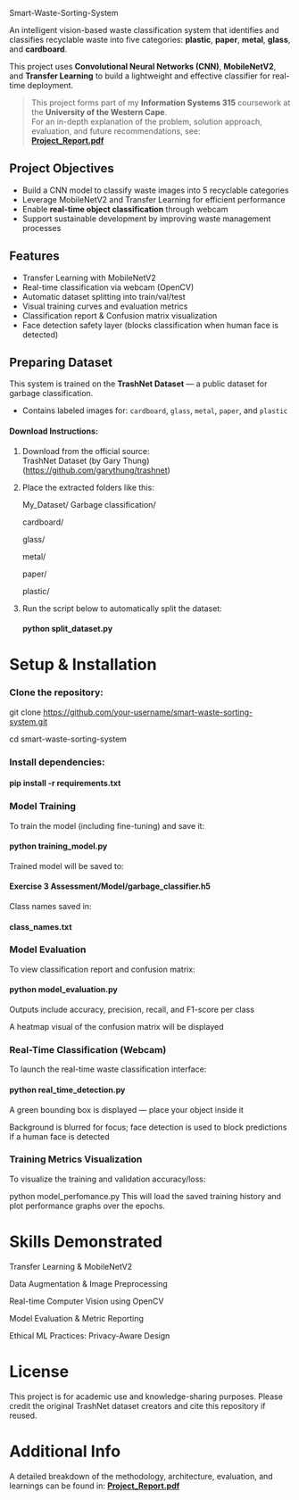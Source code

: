 Smart-Waste-Sorting-System

An intelligent vision-based waste classification system that identifies and classifies recyclable waste into five categories: **plastic**, **paper**, **metal**, **glass**, and **cardboard**.  

This project uses **Convolutional Neural Networks (CNN)**, **MobileNetV2**, and **Transfer Learning** to build a lightweight and effective classifier for real-time deployment.

> This project forms part of my **Information Systems 315** coursework at the **University of the Western Cape**.  
> For an in-depth explanation of the problem, solution approach, evaluation, and future recommendations, see:  
 **[Project_Report.pdf](./Project_Report.pdf)**


##  Project Objectives

- Build a CNN model to classify waste images into 5 recyclable categories
- Leverage MobileNetV2 and Transfer Learning for efficient performance
- Enable **real-time object classification** through webcam
- Support sustainable development by improving waste management processes


##  Features

-  Transfer Learning with MobileNetV2
-  Real-time classification via webcam (OpenCV)
-  Automatic dataset splitting into train/val/test
-  Visual training curves and evaluation metrics
-  Classification report & Confusion matrix visualization
-  Face detection safety layer (blocks classification when human face is detected)



## Preparing Dataset

This system is trained on the **TrashNet Dataset** — a public dataset for garbage classification.

-  Contains labeled images for: `cardboard`, `glass`, `metal`, `paper`, and `plastic`

#### Download Instructions:

1. Download from the official source:  
   TrashNet Dataset (by Gary Thung) (https://github.com/garythung/trashnet)

2. Place the extracted folders like this:

   My_Dataset/
   Garbage classification/
   
   cardboard/
   
   glass/
   
   metal/
   
   paper/
   
   plastic/


3. Run the script below to automatically split the dataset:

   #### python split_dataset.py

# Setup & Installation

### Clone the repository:

git clone https://github.com/your-username/smart-waste-sorting-system.git

cd smart-waste-sorting-system

### Install dependencies:

#### pip install -r requirements.txt

### Model Training
To train the model (including fine-tuning) and save it:

#### python training_model.py

Trained model will be saved to:
#### Exercise 3 Assessment/Model/garbage_classifier.h5

Class names saved in:
#### class_names.txt

### Model Evaluation
To view classification report and confusion matrix:

#### python model_evaluation.py

Outputs include accuracy, precision, recall, and F1-score per class

A heatmap visual of the confusion matrix will be displayed

### Real-Time Classification (Webcam)
To launch the real-time waste classification interface:

#### python real_time_detection.py

A green bounding box is displayed — place your object inside it

Background is blurred for focus; face detection is used to block predictions if a human face is detected

### Training Metrics Visualization
To visualize the training and validation accuracy/loss:

python model_perfomance.py
This will load the saved training history and plot performance graphs over the epochs.

# Skills Demonstrated
 Transfer Learning & MobileNetV2

 Data Augmentation & Image Preprocessing

 Real-time Computer Vision using OpenCV

 Model Evaluation & Metric Reporting

 Ethical ML Practices: Privacy-Aware Design

# License
This project is for academic use and knowledge-sharing purposes.
Please credit the original TrashNet dataset creators and cite this repository if reused.

# Additional Info
A detailed breakdown of the methodology, architecture, evaluation, and learnings can be found in:
  **[Project_Report.pdf](./Project_Report.pdf)**
